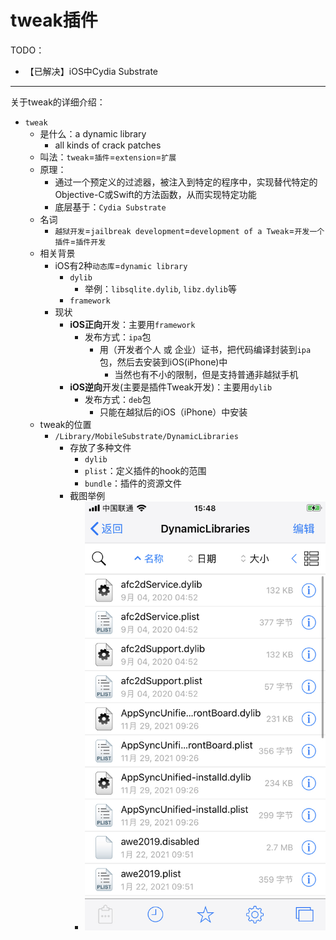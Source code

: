 # tweak插件

TODO：

* 【已解决】iOS中Cydia Substrate

---

关于tweak的详细介绍：

* `tweak`
  * 是什么：a dynamic library
    * all kinds of crack patches
  * 叫法：`tweak`=`插件`=`extension`=`扩展`
  * 原理：
    * 通过一个预定义的过滤器，被注入到特定的程序中，实现替代特定的Objective-C或Swift的方法函数，从而实现特定功能
    * 底层基于：`Cydia Substrate`
  * 名词
    * `越狱开发`=`jailbreak development`=`development of a Tweak`=`开发一个插件`=`插件开发`
  * 相关背景
    * iOS有2种`动态库`=`dynamic library`
      * `dylib`
        * 举例：`libsqlite.dylib`, `libz.dylib`等
      * `framework`
    * 现状
      * **iOS正向**开发：主要用`framework`
        * 发布方式：`ipa`包
          * 用（开发者个人 或 企业）证书，把代码编译封装到`ipa`包，然后去安装到iOS(iPhone)中
            * 当然也有不小的限制，但是支持普通非越狱手机
      * **iOS逆向**开发(主要是插件Tweak开发)：主要用`dylib`
        * 发布方式：`deb`包
          * 只能在越狱后的iOS（iPhone）中安装
  * tweak的位置
    * `/Library/MobileSubstrate/DynamicLibraries`
      * 存放了多种文件
        * `dylib`
        * `plist`：定义插件的hook的范围
        * `bundle`：插件的资源文件
      * 截图举例
        * ![dynamicLibraries_dylibs](../assets/img/dynamicLibraries_dylibs.jpg)
